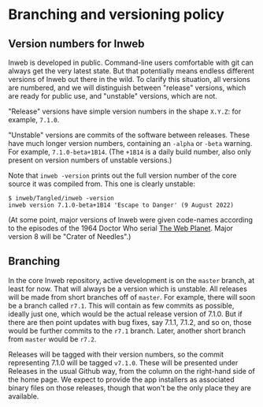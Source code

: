 # Branching and versioning policy

## Version numbers for Inweb

Inweb is developed in public. Command-line users comfortable with git can always get the very latest state. But that potentially means endless different versions of Inweb out there in the wild. To clarify this situation, all versions are numbered, and we will distinguish between "release" versions, which are ready for public use, and "unstable" versions, which are not.

"Release" versions have simple version numbers in the shape `X.Y.Z`: for example, `7.1.0`.

"Unstable" versions are commits of the software between releases. These have much longer version numbers, containing an `-alpha` or `-beta` warning. For example, `7.1.0-beta+1B14`. (The `+1B14` is a daily build number, also only
present on version numbers of unstable versions.)

Note that `inweb -version` prints out the full version number of the core
source it was compiled from. This one is clearly unstable:

	$ inweb/Tangled/inweb -version
	inweb version 7.1.0-beta+1B14 'Escape to Danger' (9 August 2022)

(At some point, major versions of Inweb were given code-names according to the
episodes of the 1964 Doctor Who serial [The Web Planet](https://en.wikipedia.org/wiki/The_Web_Planet).
Major version 8 will be "Crater of Needles".)

## Branching

In the core Inweb repository, active development is on the `master` branch, at least for now. That will always be a version which is unstable. All releases will be made from short branches off of `master`. For example, there will soon be a branch called `r7.1`. This will contain as few commits as possible, ideally just one, which would be the actual release version of 7.1.0. But if there are then point updates with bug fixes, say 7.1.1, 7.1.2, and so on, those would be further commits to the `r7.1` branch. Later, another short branch from `master` would be `r7.2`.

Releases will be tagged with their version numbers, so the commit representing 7.1.0 will be tagged `v7.1.0`. These will be presented under Releases in the usual Github way, from the column on the right-hand side of the home page. We expect to provide the app installers as associated binary files on those releases, though that won't be the only place they are available.
